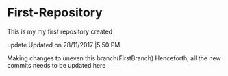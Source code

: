 # First-Repository
This is my my first repository created

update
Updated on 28/11/2017 |5.50 PM

Making changes to uneven this branch(FirstBranch)
Henceforth, all the new commits needs to be updated here

